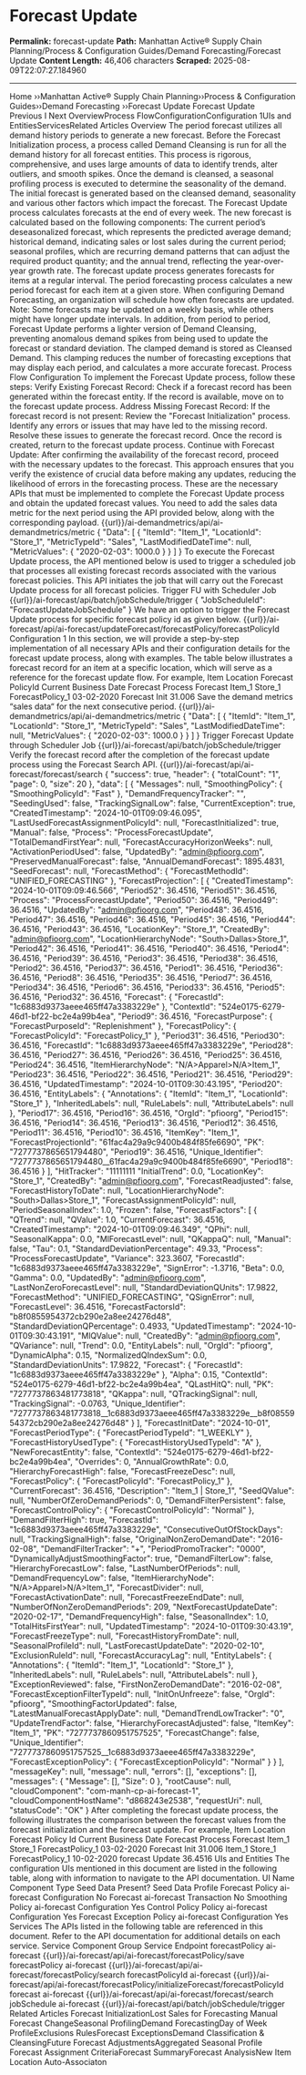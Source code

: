 # Forecast Update

**Permalink:** forecast-update
**Path:** Manhattan Active® Supply Chain Planning/Process &amp; Configuration Guides/Demand Forecasting/Forecast Update
**Content Length:** 46,406 characters
**Scraped:** 2025-08-09T22:07:27.184960

---

Home ››Manhattan Active® Supply Chain Planning››Process & Configuration Guides››Demand Forecasting ››Forecast Update Forecast Update Previous I Next OverviewProcess FlowConfigurationConfiguration 1UIs and EntitiesServicesRelated Articles Overview The period forecast utilizes all demand history periods to generate a new forecast. Before the Forecast Initialization process, a process called Demand Cleansing is run for all the demand history for all forecast entities. This process is rigorous, comprehensive, and uses large amounts of data to identify trends, alter outliers, and smooth spikes. Once the demand is cleansed, a seasonal profiling process is executed to determine the seasonality of the demand. The initial forecast is generated based on the cleansed demand, seasonality and various other factors which impact the forecast. The Forecast Update process calculates forecasts at the end of every week. The new forecast is calculated based on the following components: The current period’s deseasonalized forecast, which represents the predicted average demand; historical demand, indicating sales or lost sales during the current period; seasonal profiles, which are recurring demand patterns that can adjust the required product quantity; and the annual trend, reflecting the year-over-year growth rate. The forecast update process generates forecasts for items at a regular interval. The period forecasting process calculates a new period forecast for each item at a given store. When configuring Demand Forecasting, an organization will schedule how often forecasts are updated. Note: Some forecasts may be updated on a weekly basis, while others might have longer update intervals. In addition, from period to period, Forecast Update performs a lighter version of Demand Cleansing, preventing anomalous demand spikes from being used to update the forecast or standard deviation. The clamped demand is stored as Cleansed Demand. This clamping reduces the number of forecasting exceptions that may display each period, and calculates a more accurate forecast. Process Flow Configuration To implement the Forecast Update process, follow these steps: Verify Existing Forecast Record: Check if a forecast record has been generated within the forecast entity. If the record is available, move on to the forecast update process. Address Missing Forecast Record: If the forecast record is not present: Review the "Forecast Initialization" process. Identify any errors or issues that may have led to the missing record. Resolve these issues to generate the forecast record. Once the record is created, return to the forecast update process. Continue with Forecast Update: After confirming the availability of the forecast record, proceed with the necessary updates to the forecast. This approach ensures that you verify the existence of crucial data before making any updates, reducing the likelihood of errors in the forecasting process. These are the necessary APIs that must be implemented to complete the Forecast Update process and obtain the updated forecast values. You need to add the sales data metric for the next period using the API provided below, along with the corresponding payload. {{url}}/ai-demandmetrics/api/ai-demandmetrics/metric { "Data": [ { "ItemId": "Item_1", "LocationId": "Store_1", "MetricTypeId": "Sales", "LastModifiedDateTime": null, "MetricValues": { "2020-02-03": 1000.0 } } ] } To execute the Forecast Update process, the API mentioned below is used to trigger a scheduled job that processes all existing forecast records associated with the various forecast policies. This API initiates the job that will carry out the Forecast Update process for all forecast policies. Trigger FU with Scheduler Job {{url}}/ai-forecast/api/batch/jobSchedule/trigger { "JobScheduleId": "ForecastUpdateJobSchedule" } We have an option to trigger the Forecast Update process for specific forecast policy id as given below. {{url}}/ai-forecast/api/ai-forecast/updateForecast/forecastPolicy/forecastPolicyId Configuration 1 In this section, we will provide a step-by-step implementation of all necessary APIs and their configuration details for the forecast update process, along with examples. The table below illustrates a forecast record for an item at a specific location, which will serve as a reference for the forecast update flow. For example, Item Location Forecast PolicyId Current Business Date Forecast Process Forecast Item_1 Store_1 ForecastPolicy_1 03-02-2020 Forecast Init 31.006 Save the demand metrics “sales data“ for the next consecutive period. {{url}}/ai-demandmetrics/api/ai-demandmetrics/metric { "Data": [ { "ItemId": "Item_1", "LocationId": "Store_1", "MetricTypeId": "Sales", "LastModifiedDateTime": null, "MetricValues": { "2020-02-03": 1000.0 } } ] } Trigger Forecast Update through Scheduler Job {{url}}/ai-forecast/api/batch/jobSchedule/trigger Verify the forecast record after the completion of the forecast update process using the Forecast Search API. {{url}}/ai-forecast/api/ai-forecast/forecast/search { "success": true, "header": { "totalCount": "1", "page": 0, "size": 20 }, "data": [ { "Messages": null, "SmoothingPolicy": { "SmoothingPolicyId": "Fast" }, "DemandFrequencyTracker": "", "SeedingUsed": false, "TrackingSignalLow": false, "CurrentException": true, "CreatedTimestamp": "2024-10-01T09:09:46.095", "LastUsedForecastAssignmentPolicyId": null, "ForecastInitialized": true, "Manual": false, "Process": "ProcessForecastUpdate", "TotalDemandFirstYear": null, "ForecastAccuracyHorizonWeeks": null, "ActivationPeriodUsed": false, "UpdatedBy": "admin@pfioorg.com", "PreservedManualForecast": false, "AnnualDemandForecast": 1895.4831, "SeedForecast": null, "ForecastMethod": { "ForecastMethodId": "UNIFIED_FORECASTING" }, "ForecastProjection": [ { "CreatedTimestamp": "2024-10-01T09:09:46.566", "Period52": 36.4516, "Period51": 36.4516, "Process": "ProcessForecastUpdate", "Period50": 36.4516, "Period49": 36.4516, "UpdatedBy": "admin@pfioorg.com", "Period48": 36.4516, "Period47": 36.4516, "Period46": 36.4516, "Period45": 36.4516, "Period44": 36.4516, "Period43": 36.4516, "LocationKey": "Store_1", "CreatedBy": "admin@pfioorg.com", "LocationHierarchyNode": "South>Dallas>Store_1", "Period42": 36.4516, "Period41": 36.4516, "Period40": 36.4516, "Period4": 36.4516, "Period39": 36.4516, "Period3": 36.4516, "Period38": 36.4516, "Period2": 36.4516, "Period37": 36.4516, "Period1": 36.4516, "Period36": 36.4516, "Period8": 36.4516, "Period35": 36.4516, "Period7": 36.4516, "Period34": 36.4516, "Period6": 36.4516, "Period33": 36.4516, "Period5": 36.4516, "Period32": 36.4516, "Forecast": { "ForecastId": "1c6883d9373aeee465ff47a3383229e" }, "ContextId": "524e0175-6279-46d1-bf22-bc2e4a99b4ea", "Period9": 36.4516, "ForecastPurpose": { "ForecastPurposeId": "Replenishment" }, "ForecastPolicy": { "ForecastPolicyId": "ForecastPolicy_1" }, "Period31": 36.4516, "Period30": 36.4516, "ForecastId": "1c6883d9373aeee465ff47a3383229e", "Period28": 36.4516, "Period27": 36.4516, "Period26": 36.4516, "Period25": 36.4516, "Period24": 36.4516, "ItemHierarchyNode": "N/A>Apparel>N/A>Item_1", "Period23": 36.4516, "Period22": 36.4516, "Period21": 36.4516, "Period29": 36.4516, "UpdatedTimestamp": "2024-10-01T09:30:43.195", "Period20": 36.4516, "EntityLabels": { "Annotations": { "ItemId": "Item_1", "LocationId": "Store_1" }, "InheritedLabels": null, "RuleLabels": null, "AttributeLabels": null }, "Period17": 36.4516, "Period16": 36.4516, "OrgId": "pfioorg", "Period15": 36.4516, "Period14": 36.4516, "Period13": 36.4516, "Period12": 36.4516, "Period11": 36.4516, "Period10": 36.4516, "ItemKey": "Item_1", "ForecastProjectionId": "61fac4a29a9c9400b484f85fe6690", "PK": "7277737865651794480", "Period19": 36.4516, "Unique_Identifier": "7277737865651794480__61fac4a29a9c9400b484f85fe6690", "Period18": 36.4516 } ], "HitTracker": "11111111 "InitialTrend": 0.0, "LocationKey": "Store_1", "CreatedBy": "admin@pfioorg.com", "ForecastReadjusted": false, "ForecastHistoryToDate": null, "LocationHierarchyNode": "South>Dallas>Store_1", "ForecastAssignmentPolicyId": null, "PeriodSeasonalIndex": 1.0, "Frozen": false, "ForecastFactors": [ { "QTrend": null, "QValue": 1.0, "CurrentForecast": 36.4516, "CreatedTimestamp": "2024-10-01T09:09:46.349", "QPhi": null, "SeasonalKappa": 0.0, "MlForecastLevel": null, "QKappaQ": null, "Manual": false, "Tau": 0.1, "StandardDeviationPercentage": 49.33, "Process": "ProcessForecastUpdate", "Variance": 323.3607, "ForecastId": "1c6883d9373aeee465ff47a3383229e", "SignError": -1.3716, "Beta": 0.0, "Gamma": 0.0, "UpdatedBy": "admin@pfioorg.com", "LastNonZeroForecastLevel": null, "StandardDeviationQUnits": 17.9822, "ForecastMethod": "UNIFIED_FORECASTING", "QSignError": null, "ForecastLevel": 36.4516, "ForecastFactorsId": "b8f0855954372cb290e2a8ee24276d48", "StandardDeviationQPercentage": 0.4933, "UpdatedTimestamp": "2024-10-01T09:30:43.191", "MlQValue": null, "CreatedBy": "admin@pfioorg.com", "QVariance": null, "Trend": 0.0, "EntityLabels": null, "OrgId": "pfioorg", "DynamicAlpha": 0.15, "NormalizedQIndexSum": 0.0, "StandardDeviationUnits": 17.9822, "Forecast": { "ForecastId": "1c6883d9373aeee465ff47a3383229e" }, "Alpha": 0.15, "ContextId": "524e0175-6279-46d1-bf22-bc2e4a99b4ea", "QLastHitQ": null, "PK": "7277737863481773818", "QKappa": null, "QTrackingSignal": null, "TrackingSignal": -0.0763, "Unique_Identifier": "7277737863481773818__1c6883d9373aeee465ff47a3383229e__b8f0855954372cb290e2a8ee24276d48" } ], "ForecastInitDate": "2024-10-01", "ForecastPeriodType": { "ForecastPeriodTypeId": "1_WEEKLY" }, "ForecastHistoryUsedType": { "ForecastHistoryUsedTypeId": "A" }, "NewForecastEntity": false, "ContextId": "524e0175-6279-46d1-bf22-bc2e4a99b4ea", "Overrides": 0, "AnnualGrowthRate": 0.0, "HierarchyForecastHigh": false, "ForecastFreezeDesc": null, "ForecastPolicy": { "ForecastPolicyId": "ForecastPolicy_1" }, "CurrentForecast": 36.4516, "Description": "Item_1 | Store_1", "SeedQValue": null, "NumberOfZeroDemandPeriods": 0, "DemandFilterPersistent": false, "ForecastControlPolicy": { "ForecastControlPolicyId": "Normal" }, "DemandFilterHigh": true, "ForecastId": "1c6883d9373aeee465ff47a3383229e", "ConsecutiveOutOfStockDays": null, "TrackingSignalHigh": false, "OriginalNonZeroDemandDate": "2016-02-08", "DemandFilterTracker": "+", "PeriodPromoTracker": "0000", "DynamicallyAdjustSmoothingFactor": true, "DemandFilterLow": false, "HierarchyForecastLow": false, "LastNumberOfPeriods": null, "DemandFrequencyLow": false, "ItemHierarchyNode": "N/A>Apparel>N/A>Item_1", "ForecastDivider": null, "ForecastActivationDate": null, "ForecastFreezeEndDate": null, "NumberOfNonZeroDemandPeriods": 209, "NextForecastUpdateDate": "2020-02-17", "DemandFrequencyHigh": false, "SeasonalIndex": 1.0, "TotalHitsFirstYear": null, "UpdatedTimestamp": "2024-10-01T09:30:43.19", "ForecastFreezeType": null, "ForecastHistoryFromDate": null, "SeasonalProfileId": null, "LastForecastUpdateDate": "2020-02-10", "ExclusionRuleId": null, "ForecastAccuracyLag": null, "EntityLabels": { "Annotations": { "ItemId": "Item_1", "LocationId": "Store_1" }, "InheritedLabels": null, "RuleLabels": null, "AttributeLabels": null }, "ExceptionReviewed": false, "FirstNonZeroDemandDate": "2016-02-08", "ForecastExceptionFilterTypeId": null, "InitOnUnfreeze": false, "OrgId": "pfioorg", "SmoothingFactorUpdated": false, "LatestManualForecastApplyDate": null, "DemandTrendLowTracker": "0", "UpdateTrendFactor": false, "HierarchyForecastAdjusted": false, "ItemKey": "Item_1", "PK": "7277737860951757525", "ForecastChange": false, "Unique_Identifier": "7277737860951757525__1c6883d9373aeee465ff47a3383229e", "ForecastExceptionPolicy": { "ForecastExceptionPolicyId": "Normal" } } ], "messageKey": null, "message": null, "errors": [], "exceptions": [], "messages": { "Message": [], "Size": 0 }, "rootCause": null, "cloudComponent": "com-manh-cp-ai-forecast-1", "cloudComponentHostName": "d868243e2538", "requestUri": null, "statusCode": "OK" } After completing the forecast update process, the following illustrates the comparison between the forecast values from the forecast initialization and the forecast update. For example, Item Location Forecast Policy Id Current Business Date Forecast Process Forecast Item_1 Store_1 ForecastPolicy_1 03-02-2020 Forecast Init 31.006 Item_1 Store_1 ForecastPolicy_1 10-02-2020 forecast Update 36.4516 UIs and Entities The configuration UIs mentioned in this document are listed in the following table, along with information to navigate to the API documentation. UI Name Component Type Seed Data Present? Seed Data Profile Forecast Policy ai-forecast Configuration No Forecast ai-forecast Transaction No Smoothing Policy ai-forecast Configuration Yes Control Policy Policy ai-forecast Configuration Yes Forecast Exception Policy ai-forecast Configuration Yes Services The APIs listed in the following table are referenced in this document. Refer to the API documentation for additional details on each service. Service Component Group Service Endpoint forecastPolicy ai-forecast {{url}}/ai-forecast/api/ai-forecast/forecastPolicy/save forecastPolicy ai-forecast {{url}}/ai-forecast/api/ai-forecast/forecastPolicy/search forecastPolicyId ai-forecast {{url}}/ai-forecast/api/ai-forecast/forecastPolicy/initializeForecast/forecastPolicyId forecast ai-forecast {{url}}/ai-forecast/api/ai-forecast/forecast/search jobSchedule ai-forecast {{url}}/ai-forecast/api/batch/jobSchedule/trigger Related Articles Forecast InitializationLost Sales for Forecasting Manual Forecast ChangeSeasonal ProfilingDemand ForecastingDay of Week ProfileExclusions RulesForecast ExceptionsDemand Classification & CleansingFuture Forecast AdjustmentsAggregated Seasonal Profile Forecast Assignment CriteriaForecast SummaryForecast AnalysisNew Item Location Auto-Associaton